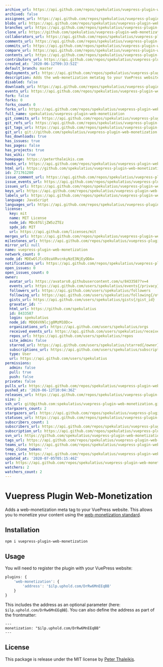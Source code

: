 ```yaml
---
archive_url: https://api.github.com/repos/spekulatius/vuepress-plugin-web-monetization/{archive_format}{/ref}
archived: false
assignees_url: https://api.github.com/repos/spekulatius/vuepress-plugin-web-monetization/assignees{/user}
blobs_url: https://api.github.com/repos/spekulatius/vuepress-plugin-web-monetization/git/blobs{/sha}
branches_url: https://api.github.com/repos/spekulatius/vuepress-plugin-web-monetization/branches{/branch}
clone_url: https://github.com/spekulatius/vuepress-plugin-web-monetization.git
collaborators_url: https://api.github.com/repos/spekulatius/vuepress-plugin-web-monetization/collaborators{/collaborator}
comments_url: https://api.github.com/repos/spekulatius/vuepress-plugin-web-monetization/comments{/number}
commits_url: https://api.github.com/repos/spekulatius/vuepress-plugin-web-monetization/commits{/sha}
compare_url: https://api.github.com/repos/spekulatius/vuepress-plugin-web-monetization/compare/{base}...{head}
contents_url: https://api.github.com/repos/spekulatius/vuepress-plugin-web-monetization/contents/{+path}
contributors_url: https://api.github.com/repos/spekulatius/vuepress-plugin-web-monetization/contributors
created_at: '2020-06-12T09:33:52Z'
default_branch: master
deployments_url: https://api.github.com/repos/spekulatius/vuepress-plugin-web-monetization/deployments
description: Adds the web-monetization metatag to your VuePress website
disabled: false
downloads_url: https://api.github.com/repos/spekulatius/vuepress-plugin-web-monetization/downloads
events_url: https://api.github.com/repos/spekulatius/vuepress-plugin-web-monetization/events
fork: false
forks: 0
forks_count: 0
forks_url: https://api.github.com/repos/spekulatius/vuepress-plugin-web-monetization/forks
full_name: spekulatius/vuepress-plugin-web-monetization
git_commits_url: https://api.github.com/repos/spekulatius/vuepress-plugin-web-monetization/git/commits{/sha}
git_refs_url: https://api.github.com/repos/spekulatius/vuepress-plugin-web-monetization/git/refs{/sha}
git_tags_url: https://api.github.com/repos/spekulatius/vuepress-plugin-web-monetization/git/tags{/sha}
git_url: git://github.com/spekulatius/vuepress-plugin-web-monetization.git
has_downloads: true
has_issues: true
has_pages: false
has_projects: true
has_wiki: true
homepage: https://peterthaleikis.com
hooks_url: https://api.github.com/repos/spekulatius/vuepress-plugin-web-monetization/hooks
html_url: https://github.com/spekulatius/vuepress-plugin-web-monetization
id: 271761280
issue_comment_url: https://api.github.com/repos/spekulatius/vuepress-plugin-web-monetization/issues/comments{/number}
issue_events_url: https://api.github.com/repos/spekulatius/vuepress-plugin-web-monetization/issues/events{/number}
issues_url: https://api.github.com/repos/spekulatius/vuepress-plugin-web-monetization/issues{/number}
keys_url: https://api.github.com/repos/spekulatius/vuepress-plugin-web-monetization/keys{/key_id}
labels_url: https://api.github.com/repos/spekulatius/vuepress-plugin-web-monetization/labels{/name}
language: JavaScript
languages_url: https://api.github.com/repos/spekulatius/vuepress-plugin-web-monetization/languages
license:
  key: mit
  name: MIT License
  node_id: MDc6TGljZW5zZTEz
  spdx_id: MIT
  url: https://api.github.com/licenses/mit
merges_url: https://api.github.com/repos/spekulatius/vuepress-plugin-web-monetization/merges
milestones_url: https://api.github.com/repos/spekulatius/vuepress-plugin-web-monetization/milestones{/number}
mirror_url: null
name: vuepress-plugin-web-monetization
network_count: 0
node_id: MDEwOlJlcG9zaXRvcnkyNzE3NjEyODA=
notifications_url: https://api.github.com/repos/spekulatius/vuepress-plugin-web-monetization/notifications{?since,all,participating}
open_issues: 0
open_issues_count: 0
owner:
  avatar_url: https://avatars0.githubusercontent.com/u/8433587?v=4
  events_url: https://api.github.com/users/spekulatius/events{/privacy}
  followers_url: https://api.github.com/users/spekulatius/followers
  following_url: https://api.github.com/users/spekulatius/following{/other_user}
  gists_url: https://api.github.com/users/spekulatius/gists{/gist_id}
  gravatar_id: ''
  html_url: https://github.com/spekulatius
  id: 8433587
  login: spekulatius
  node_id: MDQ6VXNlcjg0MzM1ODc=
  organizations_url: https://api.github.com/users/spekulatius/orgs
  received_events_url: https://api.github.com/users/spekulatius/received_events
  repos_url: https://api.github.com/users/spekulatius/repos
  site_admin: false
  starred_url: https://api.github.com/users/spekulatius/starred{/owner}{/repo}
  subscriptions_url: https://api.github.com/users/spekulatius/subscriptions
  type: User
  url: https://api.github.com/users/spekulatius
permissions:
  admin: false
  pull: true
  push: false
private: false
pulls_url: https://api.github.com/repos/spekulatius/vuepress-plugin-web-monetization/pulls{/number}
pushed_at: '2020-06-12T10:04:36Z'
releases_url: https://api.github.com/repos/spekulatius/vuepress-plugin-web-monetization/releases{/id}
size: 2
ssh_url: git@github.com:spekulatius/vuepress-plugin-web-monetization.git
stargazers_count: 2
stargazers_url: https://api.github.com/repos/spekulatius/vuepress-plugin-web-monetization/stargazers
statuses_url: https://api.github.com/repos/spekulatius/vuepress-plugin-web-monetization/statuses/{sha}
subscribers_count: 1
subscribers_url: https://api.github.com/repos/spekulatius/vuepress-plugin-web-monetization/subscribers
subscription_url: https://api.github.com/repos/spekulatius/vuepress-plugin-web-monetization/subscription
svn_url: https://github.com/spekulatius/vuepress-plugin-web-monetization
tags_url: https://api.github.com/repos/spekulatius/vuepress-plugin-web-monetization/tags
teams_url: https://api.github.com/repos/spekulatius/vuepress-plugin-web-monetization/teams
temp_clone_token: ''
trees_url: https://api.github.com/repos/spekulatius/vuepress-plugin-web-monetization/git/trees{/sha}
updated_at: '2020-07-05T05:15:46Z'
url: https://api.github.com/repos/spekulatius/vuepress-plugin-web-monetization
watchers: 2
watchers_count: 2
---
```


# Vuepress Plugin Web-Monetization

Adds a web-monetization meta tag to your VuePress website. This allows you to monetize your content using the [web-monetization standard](https://webmonetization.org/).

## Installation

```bash
npm i vuepress-plugin-web-monetization
```

## Usage

You will need to register the plugin with your VuePress website:

```js
plugins: {
    'web-monetization': {
        'address': '$ilp.uphold.com/DrRw6MnEEqBB'
    }
}
```

This includes the address as an optional parameter (here: `$ilp.uphold.com/DrRw6MnEEqBB`). You can also define the address as part of the frontmatter:

```
---
monetization: "$ilp.uphold.com/DrRw6MnEEqBB"
---
```

## License

This package is release under the MIT license by [Peter Thaleikis](https://peterthaleikis.com).